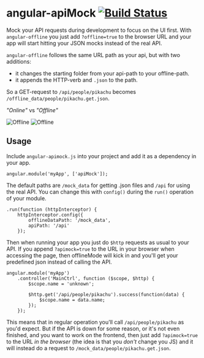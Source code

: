 angular-apiMock [![Build Status](https://travis-ci.org/seriema/angular-offline.png?branch=master)](https://travis-ci.org/seriema/angular-offline)
===============

Mock your API requests during development to focus on the UI first. With `angular-offline` you just add `?offline=true` to the browser URL and your app will start hitting your JSON mocks instead of the real API.

`angular-offline` follows the same URL path as your api, but with two additions:
* it changes the starting folder from your api-path to your offline-path.
* it appends the HTTP-verb and `.json` to the path.

So a GET-request to `/api/people/pikachu` becomes `/offline_data/people/pikachu.get.json`.

_"Online"_ vs _"Offline"_

![Offline](https://dl.dropboxusercontent.com/u/5566693/Screenshot%202014-02-23%2015.04.25.png) ![Offline](https://dl.dropboxusercontent.com/u/5566693/Screenshot%202014-02-23%2015.03.54.png)

## Usage

Include `angular-apimock.js` into your project and add it as a dependency in your app.

````
angular.module('myApp', ['apiMock']);
````

The default paths are `/mock_data` for getting .json files and `/api` for using the real API. You can change this with `config()` during the `run()` operation of your module.

````
.run(function (httpInterceptor) {
    httpInterceptor.config({
        offlineDataPath: '/mock_data',
        apiPath: '/api'
    });
````

Then when running your app you just do `$http` requests as usual to your API. If you append `?apimock=true` to the URL in your browser when accessing the page, then offlineMode will kick in and you'll get your predefined json instead of calling the API.

````
angular.module('myApp')
	.controller('MainCtrl', function ($scope, $http) {
		$scope.name = 'unknown';

        $http.get('/api/people/pikachu').success(function(data) {
            $scope.name = data.name;
        });
    });
````

This means that in regular operation you'll call `/api/people/pikachu` as you'd expect. But if the API is down for some reason, or it's not even finished, and you want to work on the frontend, then just add `?apimock=true` to the URL _in the browser_ (the idea is that you _don't_ change you JS) and it will instead do a request to `/mock_data/people/pikachu.get.json`.

